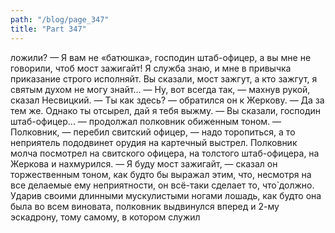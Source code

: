```yaml
---
path: "/blog/page_347"
title: "Part 347"
---
```


ложили?
— Я вам не «батюшка», господин штаб-офицер, а вы мне не говорили, чтоб мост зажигайт! Я служба знаю, и мне в привычка приказание строго исполняйт. Вы сказали, мост зажгут, а кто зажгут, я святым духом не могу знайт...
— Ну, вот всегда так, — махнув рукой, сказал Несвицкий. — Ты как здесь? — обратился он к Жеркову.
— Да за тем же. Однако ты отсырел, дай я тебя выжму.
— Вы сказали, господин штаб-офицер... — продолжал полковник обиженным тоном.
— Полковник, — перебил свитский офицер, — надо торопиться, а то неприятель пододвинет орудия на картечный выстрел.
Полковник молча посмотрел на свитского офицера, на толстого штаб-офицера, на Жеркова и нахмурился.
— Я буду мост зажигайт, — сказал он торжественным тоном, как будто бы выражал этим, что, несмотря на все делаемые ему неприятности, он всё-таки сделает то, что̀ должно.
Ударив своими длинными мускулистыми ногами лошадь, как будто она была во всем виновата, полковник выдвинулся вперед и 2-му эскадрону, тому самому, в котором служил
